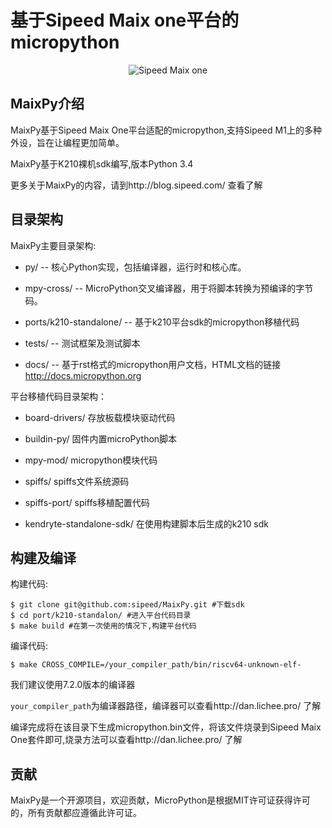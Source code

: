 基于Sipeed Maix one平台的micropython
======================================
<p align="center">
  <img src="http://pgeza64pd.bkt.clouddn.com/dan-board.jpg" alt="Sipeed Maix one"/>
</p>

MaixPy介绍
------------

MaixPy基于Sipeed Maix One平台适配的micropython,支持Sipeed M1上的多种外设，旨在让编程更加简单。

MaixPy基于K210裸机sdk编写,版本Python 3.4

更多关于MaixPy的内容，请到http://blog.sipeed.com/ 查看了解


目录架构
------------

MaixPy主要目录架构:

- py/ --  核心Python实现，包括编译器，运行时和核心库。

- mpy-cross/ --   MicroPython交叉编译器，用于将脚本转换为预编译的字节码。 

- ports/k210-standalone/ -- 基于k210平台sdk的micropython移植代码

- tests/ -- 测试框架及测试脚本 

- docs/ -- 基于rst格式的micropython用户文档，HTML文档的链接 http://docs.micropython.org 

平台移植代码目录架构：

- board-drivers/  存放板载模块驱动代码

- buildin-py/ 固件内置microPython脚本

- mpy-mod/ micropython模块代码

- spiffs/ spiffs文件系统源码

- spiffs-port/ spiffs移植配置代码

- kendryte-standalone-sdk/ 在使用构建脚本后生成的k210 sdk

构建及编译
--------------------

构建代码:

    $ git clone git@github.com:sipeed/MaixPy.git #下载sdk
	$ cd port/k210-standalon/ #进入平台代码目录
	$ make build #在第一次使用的情况下,构建平台代码

编译代码:

	$ make CROSS_COMPILE=/your_compiler_path/bin/riscv64-unknown-elf-
	
我们建议使用7.2.0版本的编译器

`your_compiler_path`为编译器路径，编译器可以查看http://dan.lichee.pro/ 了解

编译完成将在该目录下生成micropython.bin文件，将该文件烧录到Sipeed Maix One套件即可,烧录方法可以查看http://dan.lichee.pro/ 了解
	

贡献
------------

MaixPy是一个开源项目，欢迎贡献，MicroPython是根据MIT许可证获得许可的，所有贡献都应遵循此许可证。
